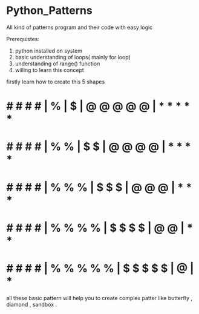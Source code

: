 # Python_Patterns
All kind of patterns program and their code with easy logic

Prerequistes:
  1. python installed on system
  2. basic understanding of loops( mainly for loop)
  3. understanding of range() function
  4. willing to learn this concept
 
 firstly learn how to create this 5 shapes
  # # # # #   |           %   |           $   |   @ @ @ @ @  |   * * * * *
  # # # # #   |         % %   |         $ $   |   @ @ @ @    |     * * * *
  # # # # #   |       % % %   |       $ $ $   |   @ @ @      |       * * * 
  # # # # #   |     % % % %   |     $ $ $ $   |   @ @        |         * *
  # # # # #   |   % % % % %   |   $ $ $ $ $   |   @          |           *
 
 all these basic pattern will help you to create complex patter like butterfly , diamond , sandbox .
